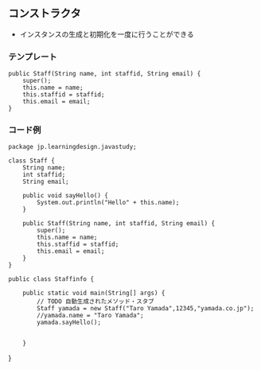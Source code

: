 ## コンストラクタ
- インスタンスの生成と初期化を一度に行うことができる
### テンプレート
	public Staff(String name, int staffid, String email) {
		super();
		this.name = name;
		this.staffid = staffid;
		this.email = email;
	}


### コード例
	package jp.learningdesign.javastudy;
	
	class Staff {
		String name;
		int staffid;
		String email;
		
		public void sayHello() {
			System.out.println("Hello" + this.name);
		}
	
		public Staff(String name, int staffid, String email) {
			super();
			this.name = name;
			this.staffid = staffid;
			this.email = email;
		}
	}
	
	public class Staffinfo {
	
		public static void main(String[] args) {
			// TODO 自動生成されたメソッド・スタブ
			Staff yamada = new Staff("Taro Yamada",12345,"yamada.co.jp");
			//yamada.name = "Taro Yamada";
			yamada.sayHello();
			
	
		}

}
